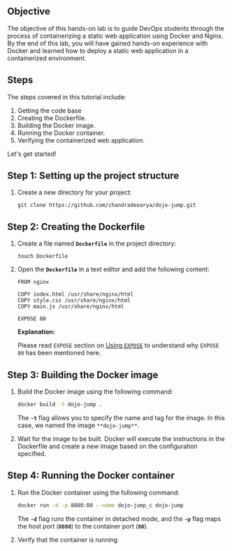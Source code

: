 ## **Objective**

The objective of this hands-on lab is to guide DevOps students through the process of containerizing a static web application using Docker and Nginx. By the end of this lab, you will have gained hands-on experience with Docker and learned how to deploy a static web application in a containerized environment.

## Steps

The steps covered in this tutorial include:

1. Getting the code base
2. Creating the Dockerfile.
3. Building the Docker image.
4. Running the Docker container.
5. Verifying the containerized web application.

Let's get started!

## **Step 1: Setting up the project structure**

1. Create a new directory for your project:
    
    ```
    git clone https://github.com/chandradeoarya/dojo-jump.git
    ```
    

## **Step 2: Creating the Dockerfile**

1. Create a file named **`Dockerfile`** in the project directory:
    
    ```
    touch Dockerfile
    ```
    
2. Open the **`Dockerfile`** in a text editor and add the following content:
    
    ```docker
    FROM nginx
    
    COPY index.html /usr/share/nginx/html
    COPY style.css /usr/share/nginx/html
    COPY main.js /usr/share/nginx/html
    
    EXPOSE 80
    ```
    
    **Explanation:**
    
    Please read `EXPOSE` section on [Using `EXPOSE`](https://www.notion.so/Using-EXPOSE-b7a0b2fa0ef5454983f06d3083be3470?pvs=21) to understand why `EXPOSE 80` has been mentioned here.
    

## **Step 3: Building the Docker image**

1. Build the Docker image using the following command:
    
    ```bash
    docker build -t dojo-jump .
    ```
    
    The **`-t`** flag allows you to specify the name and tag for the image. In this case, we named the image `**dojo-jump**`.
    
2. Wait for the image to be built. Docker will execute the instructions in the Dockerfile and create a new image based on the configuration specified.

## **Step 4: Running the Docker container**

1. Run the Docker container using the following command:
    
    ```bash
    docker run -d -p 8080:80 --name dojo-jump_c dojo-jump
    ```
    
    The **`-d`** flag runs the container in detached mode, and the **`-p`** flag maps the host port (**`8080`**) to the container port (**`80`**).
    
2. Verify that the container is running